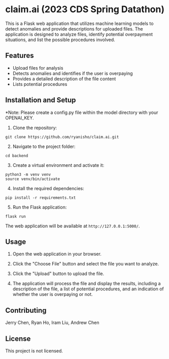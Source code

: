 # claim.ai (2023 CDS Spring Datathon)

This is a Flask web application that utilizes machine learning models to detect anomalies and provide descriptions for uploaded files. The application is designed to analyze files, identify potential overpayment situations, and list the possible procedures involved.

## Features

- Upload files for analysis
- Detects anomalies and identifies if the user is overpaying
- Provides a detailed description of the file content
- Lists potential procedures

## Installation and Setup

*Note: Please create a config.py file within the model directory with your OPENAI_KEY.

1. Clone the repository:
```
git clone https://github.com/ryanisho/claim.ai.git
```

2. Navigate to the project folder:
```
cd backend
```

3. Create a virtual environment and activate it:
```
python3 -m venv venv
source venv/bin/activate
```

4. Install the required dependencies:
```
pip install -r requirements.txt
```

5. Run the Flask application:
```
flask run
```

The web application will be available at `http://127.0.0.1:5000/`.

## Usage

1. Open the web application in your browser.

2. Click the "Choose File" button and select the file you want to analyze.

3. Click the "Upload" button to upload the file.

4. The application will process the file and display the results, including a description of the file, a list of potential procedures, and an indication of whether the user is overpaying or not.

## Contributing

Jerry Chen, Ryan Ho, Iram Liu, Andrew Chen

## License

This project is not licensed. 
